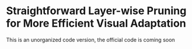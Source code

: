 # Straightforward Layer-wise Pruning for More Efficient Visual Adaptation
This is an unorganized code version, the official code is coming soon


